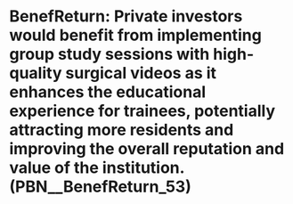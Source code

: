 # BenefReturn: __Private investors would benefit from implementing group study sessions with high-quality surgical videos as it enhances the educational experience for trainees, potentially attracting more residents and improving the overall reputation and value of the institution.__ (PBN__BenefReturn_53)

